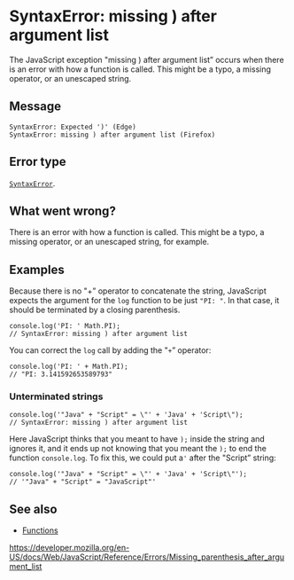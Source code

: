 SyntaxError: missing ) after argument list
==========================================

The JavaScript exception "missing ) after argument list” occurs when there is an error with how a function is called. This might be a typo, a missing operator, or an unescaped string.

Message
-------

    SyntaxError: Expected ')' (Edge)
    SyntaxError: missing ) after argument list (Firefox)

Error type
----------

[`SyntaxError`](../global_objects/syntaxerror).

What went wrong?
----------------

There is an error with how a function is called. This might be a typo, a missing operator, or an unescaped string, for example.

Examples
--------

Because there is no "+” operator to concatenate the string, JavaScript expects the argument for the `log` function to be just `"PI: "`. In that case, it should be terminated by a closing parenthesis.

    console.log('PI: ' Math.PI);
    // SyntaxError: missing ) after argument list

You can correct the `log` call by adding the "`+`” operator:

    console.log('PI: ' + Math.PI);
    // "PI: 3.141592653589793"

### Unterminated strings

    console.log('"Java" + "Script" = \"' + 'Java' + 'Script\");
    // SyntaxError: missing ) after argument list

Here JavaScript thinks that you meant to have `);` inside the string and ignores it, and it ends up not knowing that you meant the `);` to end the function `console.log`. To fix this, we could put a`'` after the "Script” string:

    console.log('"Java" + "Script" = \"' + 'Java' + 'Script\"');
    // '"Java" + "Script" = "JavaScript"'

See also
--------

-   [Functions](https://developer.mozilla.org/en-US/docs/Web/JavaScript/Guide/Functions)

<a href="https://developer.mozilla.org/en-US/docs/Web/JavaScript/Reference/Errors/Missing_parenthesis_after_argument_list" class="_attribution-link">https://developer.mozilla.org/en-US/docs/Web/JavaScript/Reference/Errors/Missing_parenthesis_after_argument_list</a>
